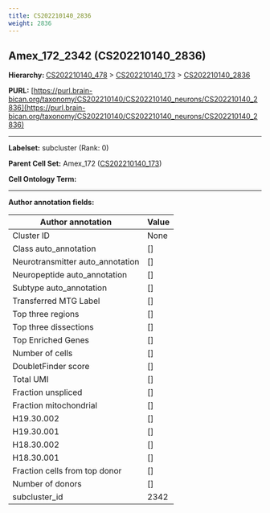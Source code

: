 ```yaml
---
title: CS202210140_2836
weight: 2836
---
```

## Amex_172_2342 (CS202210140_2836)
<b>Hierarchy: </b>
[CS202210140_478](../CS202210140_478) >
[CS202210140_173](../CS202210140_173) >
[CS202210140_2836](../CS202210140_2836)

**PURL:** [https://purl.brain-bican.org/taxonomy/CS202210140/CS202210140_neurons/CS202210140_2836](https://purl.brain-bican.org/taxonomy/CS202210140/CS202210140_neurons/CS202210140_2836)

---


**Labelset:** subcluster (Rank: 0)

**Parent Cell Set:** Amex_172 ([CS202210140_173](../CS202210140_173))



**Cell Ontology Term:** 

[MARKER GENES.]: #


---

[TRANSFERRED ANNOTATIONS.]: #


[AUTHOR ANNOTATION FIELDS.]: #


**Author annotation fields:**

| Author annotation | Value |
|-------------------|-------|
|Cluster ID|None|
|Class auto_annotation|[]|
|Neurotransmitter auto_annotation|[]|
|Neuropeptide auto_annotation|[]|
|Subtype auto_annotation|[]|
|Transferred MTG Label|[]|
|Top three regions|[]|
|Top three dissections|[]|
|Top Enriched Genes|[]|
|Number of cells|[]|
|DoubletFinder score|[]|
|Total UMI|[]|
|Fraction unspliced|[]|
|Fraction mitochondrial|[]|
|H19.30.002|[]|
|H19.30.001|[]|
|H18.30.002|[]|
|H18.30.001|[]|
|Fraction cells from top donor|[]|
|Number of donors|[]|
|subcluster_id|2342|
